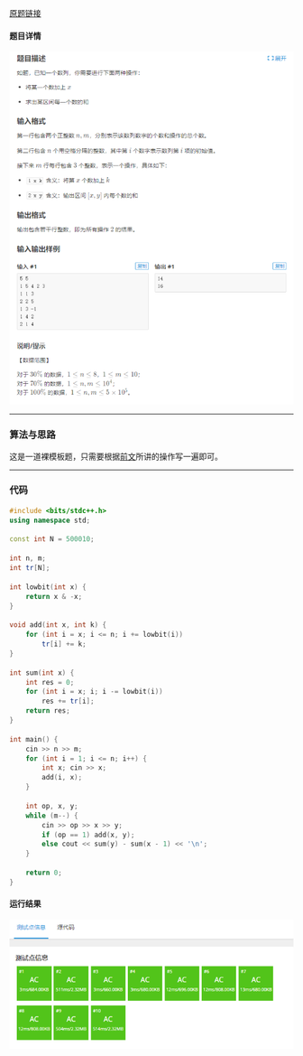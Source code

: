 [原题链接](https://www.luogu.com.cn/problem/P3374)

#### 题目详情
![题目详情](./img/bit1.png)

---

### 算法与思路
这是一道裸模板题，只需要根据[前文](/algorithm/bit/1)所讲的操作写一遍即可。

---

### 代码
```cpp
#include <bits/stdc++.h>
using namespace std;

const int N = 500010;

int n, m;
int tr[N];

int lowbit(int x) {
	return x & -x;
}

void add(int x, int k) {
	for (int i = x; i <= n; i += lowbit(i))
		tr[i] += k;
}

int sum(int x) {
	int res = 0;
	for (int i = x; i; i -= lowbit(i))
		res += tr[i];
	return res;
}

int main() {
	cin >> n >> m;
	for (int i = 1; i <= n; i++) {
		int x; cin >> x;
		add(i, x);
	}

	int op, x, y;
	while (m--) {
		cin >> op >> x >> y;
		if (op == 1) add(x, y);
		else cout << sum(y) - sum(x - 1) << '\n';
	}

	return 0;
}
```

#### 运行结果
![accept](./img/acbit1.png)